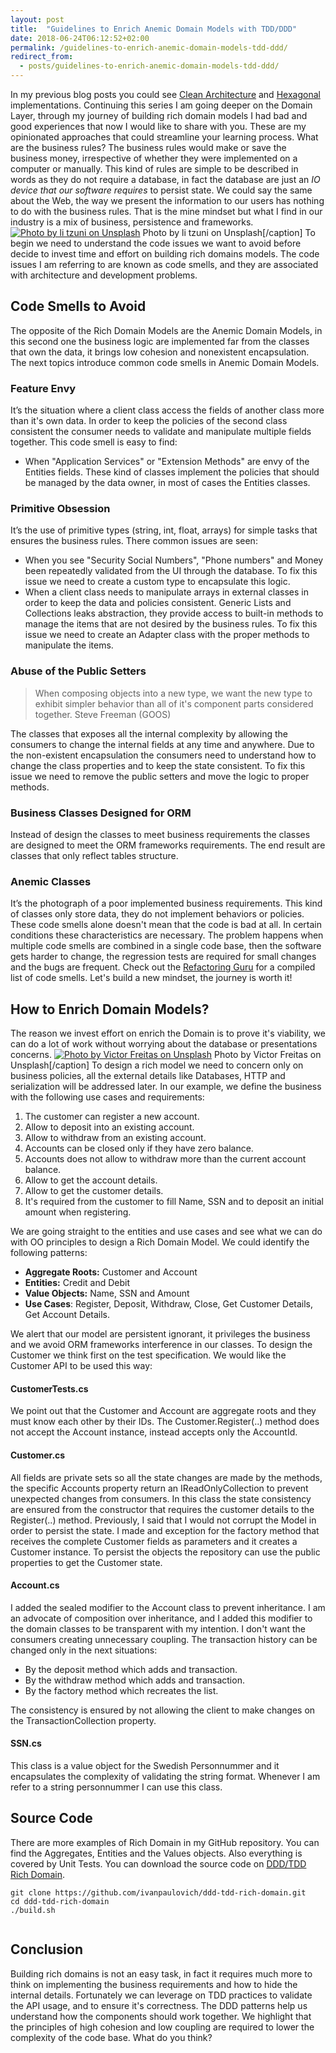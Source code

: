 ```yaml
---
layout: post
title:  "Guidelines to Enrich Anemic Domain Models with TDD/DDD"
date: 2018-06-24T06:12:52+02:00
permalink: /guidelines-to-enrich-anemic-domain-models-tdd-ddd/
redirect_from:
  - posts/guidelines-to-enrich-anemic-domain-models-tdd-ddd/
---
```

In my previous blog posts you could see [Clean Architecture](https://paulovich.net/clean-architecture-for-net-applications/) and [Hexagonal](https://paulovich.net/hexagonal-architecture-dot-net/) implementations. Continuing this series I am going deeper on the Domain Layer, through my journey of building rich domain models I had bad and good experiences that now I would like to share with you. These are my opinionated approaches that could streamline your learning process. What are the business rules? The business rules would make or save the business money, irrespective of whether they were implemented on a computer or manually. This kind of rules are simple to be described in words as they do not require a database, in fact the database are just an _IO device that our software requires_ to persist state. We could say the same about the Web, the way we present the information to our users has nothing to do with the business rules. That is the mine mindset but what I find in our industry is a mix of business, persistence and frameworks.
[![Photo by li tzuni on Unsplash](/static/li-tzuni-507346-unsplash.jpg)](/static/li-tzuni-507346-unsplash.jpg) Photo by li tzuni on Unsplash\[/caption\] To begin we need to understand the code issues we want to avoid before decide to invest time and effort on building rich domains models. The code issues I am referring to are known as code smells, and they are associated with architecture and development problems.

Code Smells to Avoid
--------------------

The opposite of the Rich Domain Models are the Anemic Domain Models, in this second one the business logic are implemented far from the classes that own the data, it brings low cohesion and nonexistent encapsulation. The next topics introduce common code smells in Anemic Domain Models.

### Feature Envy

It’s the situation where a client class access the fields of another class more than it's own data. In order to keep the policies of the second class consistent the consumer needs to validate and manipulate multiple fields together. This code smell is easy to find:

*   When "Application Services" or "Extension Methods" are envy of the Entities fields. These kind of classes implement the policies that should be managed by the data owner, in most of cases the Entities classes.

### Primitive Obsession

It’s the use of primitive types (string, int, float, arrays) for simple tasks that ensures the business rules. There common issues are seen:

*   When you see "Security Social Numbers", "Phone numbers" and Money been repeatedly validated from the UI through the database. To fix this issue we need to create a custom type to encapsulate this logic.
*   When a client class needs to manipulate arrays in external classes in order to keep the data and policies consistent. Generic Lists and Collections leaks abstraction, they provide access to built-in methods to manage the items that are not desired by the business rules. To fix this issue we need to create an Adapter class with the proper methods to manipulate the items.

### Abuse of the Public Setters

> When composing objects into a new type, we want the new type to exhibit simpler behavior than all of it's component parts considered together. Steve Freeman (GOOS)

The classes that exposes all the internal complexity by allowing the consumers to change the internal fields at any time and anywhere. Due to the non-existent encapsulation the consumers need to understand how to change the class properties and to keep the state consistent. To fix this issue we need to remove the public setters and move the logic to proper methods.

### Business Classes Designed for ORM

Instead of design the classes to meet business requirements the classes are designed to meet the ORM frameworks requirements. The end result are classes that only reflect tables structure.

### Anemic Classes

It’s the photograph of a poor implemented business requirements. This kind of classes only store data, they do not implement behaviors or policies. These code smells alone doesn't mean that the code is bad at all. In certain conditions these characteristics are necessary. The problem happens when multiple code smells are combined in a single code base, then the software gets harder to change, the regression tests are required for small changes and the bugs are frequent. Check out the [Refactoring Guru](https://refactoring.guru/refactoring/smells) for a compiled list of code smells. Let's build a new mindset, the journey is worth it!

How to Enrich Domain Models?
----------------------------

The reason we invest effort on enrich the Domain is to prove it's viability, we can do a lot of work without worrying about the database or presentations concerns. 
[![Photo by Victor Freitas on Unsplash](/static/victor-freitas-593843-unsplash.jpg)](/static/victor-freitas-593843-unsplash.jpg) Photo by Victor Freitas on Unsplash\[/caption\] To design a rich model we need to concern only on business policies, all the external details like Databases, HTTP and serialization will be addressed later. In our example, we define the business with the following use cases and requirements:

1.  The customer can register a new account.
2.  Allow to deposit into an existing account.
3.  Allow to withdraw from an existing account.
4.  Accounts can be closed only if they have zero balance.
5.  Accounts does not allow to withdraw more than the current account balance.
6.  Allow to get the account details.
7.  Allow to get the customer details.
8.  It's required from the customer to fill Name, SSN and to deposit an initial amount when registering.

We are going straight to the entities and use cases and see what we can do with OO principles to design a Rich Domain Model. We could identify the following patterns:

*   **Aggregate Roots:** Customer and Account
*   **Entities:** Credit and Debit
*   **Value Objects:** Name, SSN and Amount
*   **Use Cases**: Register, Deposit, Withdraw, Close, Get Customer Details, Get Account Details.

We alert that our model are persistent ignorant, it privileges the business and we avoid ORM frameworks interference in our classes. To design the Customer we think first on the test specification. We would like the Customer API to be used this way:

#### CustomerTests.cs

We point out that the Customer and Account are aggregate roots and they must know each other by their IDs. The Customer.Register(..) method does not accept the Account instance, instead accepts only the AccountId.

<script src="https://gist.github.com/ivanpaulovich/79d405a602685bb2e8468aa6dd00f42b.js"></script>

#### Customer.cs

All fields are private sets so all the state changes are made by the methods, the specific Accounts property return an IReadOnlyCollection to prevent unexpected changes from consumers. In this class the state consistency are ensured from the constructor that requires the customer details to the Register(..) method. Previously, I said that I would not corrupt the Model in order to persist the state. I made and exception for the factory method that receives the complete Customer fields as parameters and it creates a Customer instance. To persist the objects the repository can use the public properties to get the Customer state.

<script src="https://gist.github.com/ivanpaulovich/5d3f702a55a4700dd23a272a2dca5617.js"></script>

#### Account.cs

I added the sealed modifier to the Account class to prevent inheritance. I am an advocate of composition over inheritance, and I added this modifier to the domain classes to be transparent with my intention. I don't want the consumers creating unnecessary coupling. The transaction history can be changed only in the next situations:

*   By the deposit method which adds and transaction.
*   By the withdraw method which adds and transaction.
*   By the factory method which recreates the list.

The consistency is ensured by not allowing the client to make changes on the TransactionCollection property.

<script src="https://gist.github.com/ivanpaulovich/21ca4c7b445764adcfc676c503a13348.js"></script>

#### SSN.cs

This class is a value object for the Swedish Personnummer and it encapsulates the complexity of validating the string format. Whenever I am refer to a string personnummer I can use this class.

<script src="https://gist.github.com/ivanpaulovich/6c7776aaff93e29e21ec3e037c9df2e9.js"></script>

Source Code
-----------

There are more examples of Rich Domain in my GitHub repository. You can find the Aggregates, Entities and the Values objects. Also everything is covered by Unit Tests. You can download the source code on [DDD/TDD Rich Domain](https://github.com/ivanpaulovich/ddd-tdd-rich-domain).

```
git clone https://github.com/ivanpaulovich/ddd-tdd-rich-domain.git
cd ddd-tdd-rich-domain
./build.sh
```

<span data-mce-type="bookmark" style="display: inline-block; width: 0px; overflow: hidden; line-height: 0;" class="mce\_SELRES\_start">﻿</span>

Conclusion
----------

Building rich domains is not an easy task, in fact it requires much more to think on implementing the business requirements and how to hide the internal details. Fortunately we can leverage on TDD practices to validate the API usage, and to ensure it's correctness. The DDD patterns help us understand how the components should work together. We highlight that the principles of high cohesion and low coupling are required to lower the complexity of the code base. What do you think?